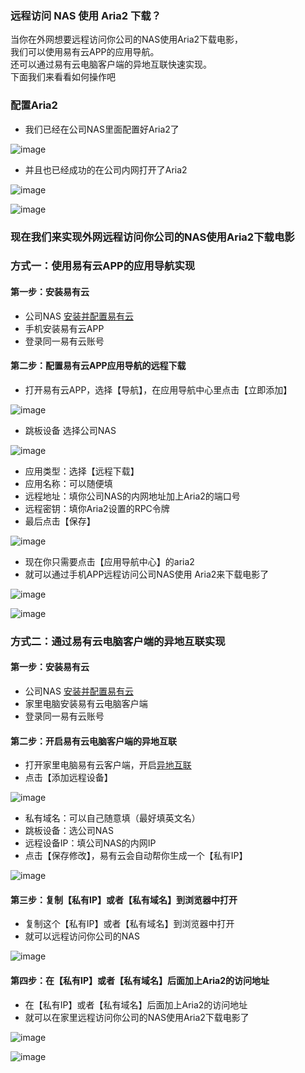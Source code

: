 ### 远程访问 NAS 使用 Aria2 下载？
当你在外网想要远程访问你公司的NAS使用Aria2下载电影，  
我们可以使用易有云APP的应用导航。  
还可以通过易有云电脑客户端的异地互联快速实现。  
下面我们来看看如何操作吧  

### 配置Aria2
- 我们已经在公司NAS里面配置好Aria2了

![image](./image/aria2/6.jpg)

- 并且也已经成功的在公司内网打开了Aria2

![image](./image/aria2/20.jpg)

![image](./image/aria2/21.jpg)

### 现在我们来实现外网远程访问你公司的NAS使用Aria2下载电影
### 方式一：使用易有云APP的应用导航实现
#### 第一步：安装易有云
- 公司NAS [安装并配置易有云](/zh/guide/linkease/install/device/istoreos.md)
- 手机安装易有云APP
- 登录同一易有云账号
#### 第二步：配置易有云APP应用导航的远程下载
- 打开易有云APP，选择【导航】，在应用导航中心里点击【立即添加】

![image](./image/aria2/1.jpg)

- 跳板设备 选择公司NAS

![image](./image/aria2/2.jpg)

- 应用类型：选择【远程下载】
- 应用名称：可以随便填
- 远程地址：填你公司NAS的内网地址加上Aria2的端口号
- 远程密钥：填你Aria2设置的RPC令牌
- 最后点击【保存】

![image](./image/aria2/3.jpg)

- 现在你只需要点击【应用导航中心】的aria2 
- 就可以通过手机APP远程访问公司NAS使用 Aria2来下载电影了

![image](./image/aria2/4.jpg)

![image](./image/aria2/5.jpg)


### 方式二：通过易有云电脑客户端的异地互联实现
#### 第一步：安装易有云
- 公司NAS [安装并配置易有云](/zh/guide/linkease/install/device/istoreos.md)
- 家里电脑安装易有云电脑客户端
- 登录同一易有云账号
#### 第二步：开启易有云电脑客户端的异地互联
- 打开家里电脑易有云客户端，开启[异地互联](/zh/guide/linkease/function/remote_connects.md)
- 点击【添加远程设备】

![image](./image/aria2/24.jpg)

- 私有域名：可以自己随意填（最好填英文名）
- 跳板设备：选公司NAS
- 远程设备IP：填公司NAS的内网IP
- 点击【保存修改】，易有云会自动帮你生成一个【私有IP】

![image](./image/aria2/14.jpg)


#### 第三步：复制【私有IP】或者【私有域名】到浏览器中打开
- 复制这个【私有IP】或者【私有域名】到浏览器中打开
- 就可以远程访问你公司的NAS

![image](./image/aria2/15.jpg)

#### 第四步：在【私有IP】或者【私有域名】后面加上Aria2的访问地址
- 在【私有IP】或者【私有域名】后面加上Aria2的访问地址
- 就可以在家里远程访问你公司的NAS使用Aria2下载电影了

![image](./image/aria2/22.jpg)

![image](./image/aria2/23.jpg)




